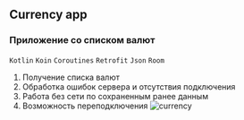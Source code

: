 ## Currency app ##
### Приложение со списком валют ###
```Kotlin``` ```Koin``` ```Coroutines``` ```Retrofit``` ```Json``` ```Room```
1. Получение списка валют
2. Обработка ошибок сервера и отсутствия подключения
3. Работа без сети по сохраненным ранее данным
4. Возможность переподключения
![currency](https://github.com/blackmirrror/Currency/assets/87281139/7a2e1c78-d0e2-4b5c-a5d1-e7f4b48237d7 "Currency")
